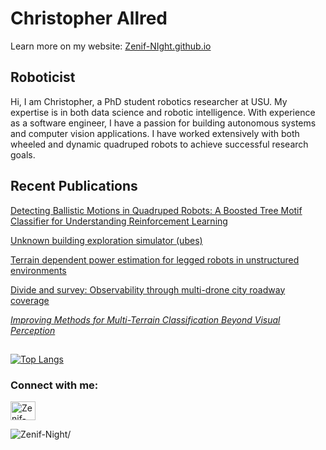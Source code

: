 
# Christopher Allred
Learn more on my website: [Zenif-NIght.github.io](http://Zenif-NIght.github.io)
## Roboticist 
Hi, I am Christopher, a PhD student robotics researcher at USU. My expertise is in both data science and robotic intelligence. With experience as a software engineer, I have a passion for building autonomous systems and computer vision applications. I have worked extensively with both wheeled and dynamic quadruped robots to achieve successful research goals.


## Recent Publications
[ Detecting Ballistic Motions in Quadruped Robots: A Boosted Tree Motif Classifier for Understanding Reinforcement Learning](https://ieeexplore.ieee.org/stamp/stamp.jsp?arnumber=10473572)

[ Unknown building exploration simulator (ubes)](https://www.sciencedirect.com/science/article/pii/S2665963823001136)

[ Terrain dependent power estimation for legged robots in unstructured environments](https://ieeexplore.ieee.org/stamp/stamp.jsp?arnumber=10023912)

[ Divide and survey: Observability through multi-drone city roadway coverage](https://ieeexplore.ieee.org/iel7/9921416/9921756/09922207.pdf)

[_Improving Methods for Multi-Terrain Classification Beyond Visual Perception_](https://ieeexplore.ieee.org/abstract/document/9699886)


## 
<!--Credit: https://github.com/anuraghazra/github-readme-stats#github-stats-card -->
[![Top Langs](https://github-readme-stats.vercel.app/api/top-langs/?username=Zenif-Night&layout=compact&theme=merko)](https://github.com/Zenif-Night/github-readme-stats)

<h3 align="left">Connect with me:</h3>
<p align="left">
<a href="https://www.linkedin.com/in/christopher-allred" target="blank"><img align="center" src="https://raw.githubusercontent.com/rahuldkjain/github-profile-readme-generator/master/src/images/icons/Social/linked-in-alt.svg" alt="Zenif-Night" height="30" width="40" /></a>
</p>

<p align="left"> <img src=https://komarev.com/ghpvc/?username=Zenif-Night alt=Zenif-Night/> </p>
